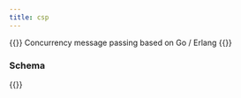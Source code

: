 ```yaml
---
title: csp
---
```


{{<lead>}}
Concurrency message passing based on Go / Erlang 
{{</lead>}}

### Schema 

{{<codePane title="github.com/hofstadter.io/hof/flow/tasks/csp" file="code/flow/schemas/tasks/csp/schema.html">}}
